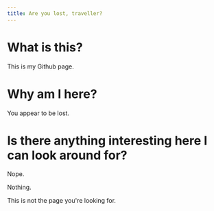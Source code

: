 ```yaml
--- 
title: Are you lost, traveller?
---
```


# What is this? 

This is my Github page.

# Why am I here?

You appear to be lost.

# Is there anything interesting here I can look around for? 

Nope. 

Nothing.

This is not the page you're looking for. 



